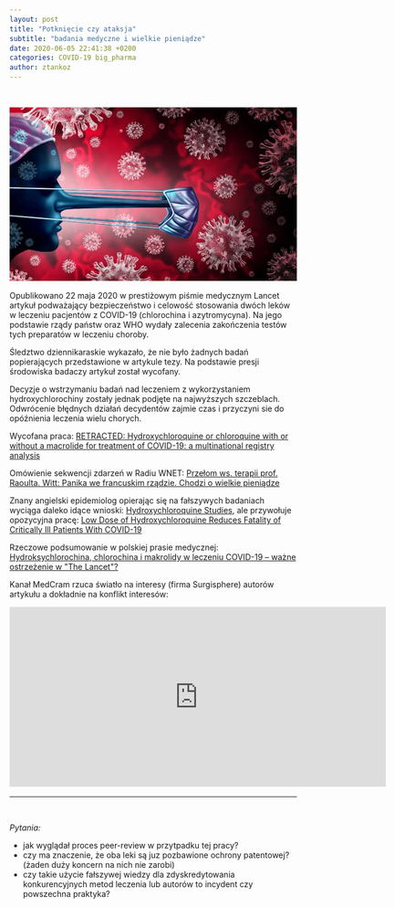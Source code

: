 ```yaml
---
layout: post
title: "Potknięcie czy ataksja"
subtitle: "badania medyczne i wielkie pieniądze"
date: 2020-06-05 22:41:38 +0200
categories: COVID-19 big_pharma
author: ztankoz
---
```


<br>

![Pinokio](https://raw.githubusercontent.com/ztankoz/blog_med/master/assets/covid_pinokio.jpg)

Opublikowano 22 maja 2020 w prestiżowym piśmie medycznym Lancet artykuł podważający bezpieczeństwo i celowość stosowania dwóch leków w leczeniu pacjentów z COVID-19 (chlorochina i azytromycyna). Na jego podstawie rządy państw oraz WHO wydały zalecenia zakończenia testów tych preparatów w leczeniu choroby.

Śledztwo dziennikaraskie wykazało, że nie było żadnych badań popierających przedstawione w artykule tezy. Na podstawie presji środowiska badaczy artykuł został wycofany.

Decyzje o wstrzymaniu badań nad leczeniem z wykorzystaniem hydroxychlorochiny zostały jednak podjęte na najwyższych szczeblach. Odwrócenie błędnych działań decydentów zajmie czas i przyczyni sie do opóźnienia leczenia wielu chorych.

Wycofana praca: [RETRACTED: Hydroxychloroquine or chloroquine with or without a macrolide for treatment of COVID-19: a multinational registry analysis](<https://www.thelancet.com/journals/lancet/article/PIIS0140-6736(20)31180-6/fulltext>)

Omówienie sekwencji zdarzeń w Radiu WNET: [Przełom ws. terapii prof. Raoulta. Witt: Panika we francuskim rządzie. Chodzi o wielkie pieniądze](https://youtu.be/QamQTL8g_3k)

Znany angielski epidemiolog opierając się na fałszywych badaniach wyciąga daleko idące wnioski: [Hydroxychloroquine Studies](https://youtu.be/-7za_j7f3L0), ale przywołuje opozycyjna pracę: [Low Dose of Hydroxychloroquine Reduces Fatality of Critically Ill Patients With COVID-19](https://pubmed.ncbi.nlm.nih.gov/32418114/)

Rzeczowe podsumowanie w polskiej prasie medycznej: [Hydroksychlorochina, chlorochina i makrolidy w leczeniu COVID-19 – ważne ostrzeżenie w "The Lancet"?](https://www.mp.pl/covid19/leczenie/238541,hydroksychlorochina-chlorochina-i-makrolidy-w-leczeniu-covid-19-wazne-ostrzezenie-w-the-lancet)

Kanał MedCram rzuca światło na interesy (firma Surgisphere) autorów artykułu a dokładnie na konflikt interesów:

<iframe width="660" height="315" src="https://www.youtube-nocookie.com/embed/KS-mHOtXX84" frameborder="0" allow="accelerometer; autoplay; encrypted-media; gyroscope; picture-in-picture" allowfullscreen></iframe>

<br>
<hr>
<br>

_Pytania:_

- jak wyglądał proces peer-review w przytpadku tej pracy?
- czy ma znaczenie, że oba leki są juz pozbawione ochrony patentowej? (żaden duży koncern na nich nie zarobi)
- czy takie użycie fałszywej wiedzy dla zdyskredytowania konkurencyjnych metod leczenia lub autorów to incydent czy powszechna praktyka?
